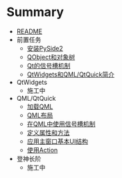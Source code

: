 # Summary
* [README](README.md)  
* 前置任务
  * [安装PySide2](./note/basic/00.install_pyside2.md)
  * [QObject和对象树](./note/basic/01.object_tree.md)
  * [Qt的信号槽机制](./note/basic/02.signal_and_slot.md)
  * [QtWidgets和QML/QtQuick简介](./note/basic/03.widgets_and_qml.md)
* QtWidgets
  * 施工中
* QML/QtQuick
  * [加载QML](./note/qml/00.qml_app_engine.md)
  * [QML布局](./note/qml/01.qml_layout.md)
  * [在QML中使用信号槽机制](./note/qml/02.qml_signal_and_slot.md)
  * [定义属性和方法](./note/qml/03.property_and_method.md)
  * [应用主窗口基本UI结构](./note/qml/04.application_window.md)
  * [使用Action](./note/qml/05.action.md)
* 登神长阶
  * 施工中